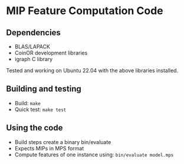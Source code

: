 # MIP Feature Computation Code

## Dependencies

- BLAS/LAPACK
- CoinOR development libraries
- igraph C library

Tested and working on Ubuntu 22.04 with the above libraries installed.

## Building and testing

- Build: `make`
- Quick test: `make test`

## Using the code

- Build steps create a binary bin/evaluate
- Expects MIPs in MPS format
- Compute features of one instance using: `bin/evaluate model.mps`
